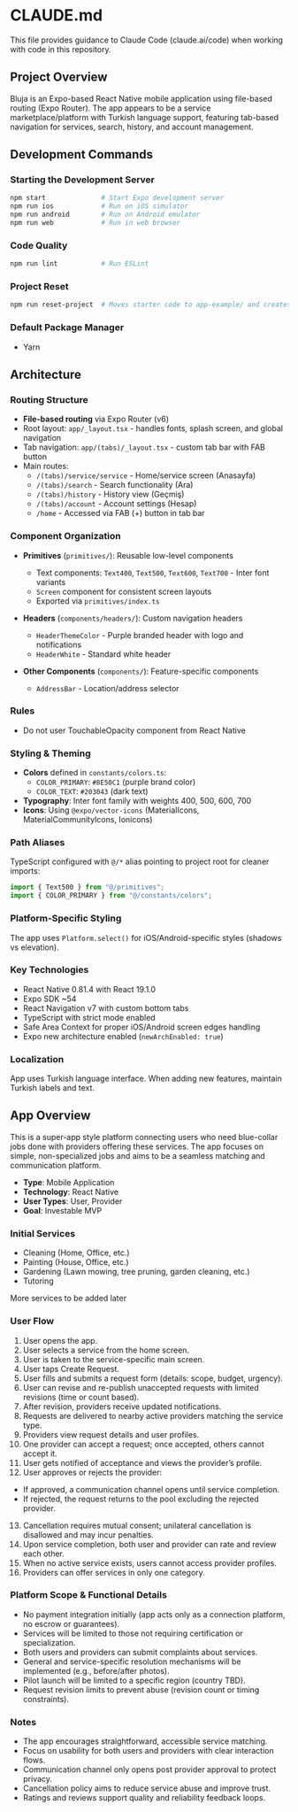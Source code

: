 # CLAUDE.md

This file provides guidance to Claude Code (claude.ai/code) when working with code in this repository.

## Project Overview

Bluja is an Expo-based React Native mobile application using file-based routing (Expo Router). The app appears to be a service marketplace/platform with Turkish language support, featuring tab-based navigation for services, search, history, and account management.

## Development Commands

### Starting the Development Server

```bash
npm start              # Start Expo development server
npm run ios            # Run on iOS simulator
npm run android        # Run on Android emulator
npm run web            # Run in web browser
```

### Code Quality

```bash
npm run lint           # Run ESLint
```

### Project Reset

```bash
npm run reset-project  # Moves starter code to app-example/ and creates blank app/ directory
```

### Default Package Manager

- Yarn

## Architecture

### Routing Structure

- **File-based routing** via Expo Router (v6)
- Root layout: `app/_layout.tsx` - handles fonts, splash screen, and global navigation
- Tab navigation: `app/(tabs)/_layout.tsx` - custom tab bar with FAB button
- Main routes:
  - `/(tabs)/service/service` - Home/service screen (Anasayfa)
  - `/(tabs)/search` - Search functionality (Ara)
  - `/(tabs)/history` - History view (Geçmiş)
  - `/(tabs)/account` - Account settings (Hesap)
  - `/home` - Accessed via FAB (+) button in tab bar

### Component Organization

- **Primitives** (`primitives/`): Reusable low-level components

  - Text components: `Text400`, `Text500`, `Text600`, `Text700` - Inter font variants
  - `Screen` component for consistent screen layouts
  - Exported via `primitives/index.ts`

- **Headers** (`components/headers/`): Custom navigation headers

  - `HeaderThemeColor` - Purple branded header with logo and notifications
  - `HeaderWhite` - Standard white header

- **Other Components** (`components/`): Feature-specific components
  - `AddressBar` - Location/address selector

### Rules

- Do not user TouchableOpacity component from React Native

### Styling & Theming

- **Colors** defined in `constants/colors.ts`:
  - `COLOR_PRIMARY`: `#8E50C1` (purple brand color)
  - `COLOR_TEXT`: `#203043` (dark text)
- **Typography**: Inter font family with weights 400, 500, 600, 700
- **Icons**: Using `@expo/vector-icons` (MaterialIcons, MaterialCommunityIcons, Ionicons)

### Path Aliases

TypeScript configured with `@/*` alias pointing to project root for cleaner imports:

```typescript
import { Text500 } from "@/primitives";
import { COLOR_PRIMARY } from "@/constants/colors";
```

### Platform-Specific Styling

The app uses `Platform.select()` for iOS/Android-specific styles (shadows vs elevation).

### Key Technologies

- React Native 0.81.4 with React 19.1.0
- Expo SDK ~54
- React Navigation v7 with custom bottom tabs
- TypeScript with strict mode enabled
- Safe Area Context for proper iOS/Android screen edges handling
- Expo new architecture enabled (`newArchEnabled: true`)

### Localization

App uses Turkish language interface. When adding new features, maintain Turkish labels and text.

## App Overview

This is a super-app style platform connecting users who need blue-collar jobs done with providers offering these services. The app focuses on simple, non-specialized jobs and aims to be a seamless matching and communication platform.

- **Type**: Mobile Application
- **Technology**: React Native
- **User Types**: User, Provider
- **Goal**: Investable MVP

### Initial Services

- Cleaning (Home, Office, etc.)
- Painting (House, Office, etc.)
- Gardening (Lawn mowing, tree pruning, garden cleaning, etc.)
- Tutoring

More services to be added later

### User Flow

1. User opens the app.
2. User selects a service from the home screen.
3. User is taken to the service-specific main screen.
4. User taps Create Request.
5. User fills and submits a request form (details: scope, budget, urgency).
6. User can revise and re-publish unaccepted requests with limited revisions (time or count based).
7. After revision, providers receive updated notifications.
8. Requests are delivered to nearby active providers matching the service type.
9. Providers view request details and user profiles.
10. One provider can accept a request; once accepted, others cannot accept it.
11. User gets notified of acceptance and views the provider’s profile.
12. User approves or rejects the provider:

- If approved, a communication channel opens until service completion.
- If rejected, the request returns to the pool excluding the rejected provider.

13. Cancellation requires mutual consent; unilateral cancellation is disallowed and may incur penalties.
14. Upon service completion, both user and provider can rate and review each other.
15. When no active service exists, users cannot access provider profiles.
16. Providers can offer services in only one category.

### Platform Scope & Functional Details

- No payment integration initially (app acts only as a connection platform, no escrow or guarantees).
- Services will be limited to those not requiring certification or specialization.
- Both users and providers can submit complaints about services.
- General and service-specific resolution mechanisms will be implemented (e.g., before/after photos).
- Pilot launch will be limited to a specific region (country TBD).
- Request revision limits to prevent abuse (revision count or timing constraints).

### Notes

- The app encourages straightforward, accessible service matching.
- Focus on usability for both users and providers with clear interaction flows.
- Communication channel only opens post provider approval to protect privacy.
- Cancellation policy aims to reduce service abuse and improve trust.
- Ratings and reviews support quality and reliability feedback loops.
